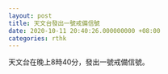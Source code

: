 ```yaml
---
layout: post
title: 天文台發出一號戒備信號
date: 2020-10-11 20:40:26.000000000 +08:00
categories: rthk
---
```


天文台在晚上8時40分，發出一號戒備信號。
